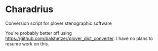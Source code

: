 Charadrius
==========

Conversion script for plover stenographic software

You're probably better off using
https://github.com/balshetzer/plover_dict_converter.  I have no plans
to resume work on this.
